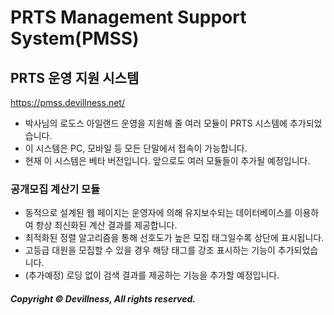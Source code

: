 # PRTS Management Support System(PMSS)
## PRTS 운영 지원 시스템
https://pmss.devillness.net/
* 박사님의 로도스 아일랜드 운영을 지원해 줄 여러 모듈이 PRTS 시스템에 추가되었습니다.
* 이 시스템은 PC, 모바일 등 모든 단말에서 접속이 가능합니다.
* 현재 이 시스템은 베타 버전입니다. 앞으로도 여러 모듈들이 추가될 예정입니다.
### 공개모집 계산기 모듈
* 동적으로 설계된 웹 페이지는 운영자에 의해 유지보수되는 데이터베이스를 이용하여 항상 최신화된 계산 결과를 제공합니다.
* 최적화된 정렬 알고리즘을 통해 선호도가 높은 모집 태그일수록 상단에 표시됩니다.
* 고등급 대원을 모집할 수 있을 경우 해당 태그를 강조 표시하는 기능이 추가되었습니다.
* (추가예정) 로딩 없이 검색 결과를 제공하는 기능을 추가할 예정입니다.




##### Copyright © Devillness, All rights reserved.